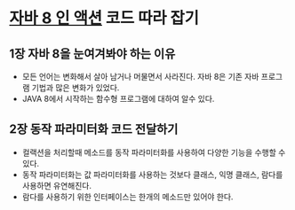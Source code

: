 # [자바 8 인 액션](http://www.yes24.com/Product/Goods/17252419) 코드 따라 잡기

## 1장 자바 8을 눈여겨봐야 하는 이유

- 모든 언어는 변화해서 살아 남거나 머물면서 사라진다. 자바 8은 기존 자바 프로그램 기법과 많은 변화가 있었다.
- JAVA 8에서 시작하는 함수형 프로그램에 대하여 알수 있다.

## 2장 동작 파라미터화 코드 전달하기

- 컬랙션을 처리할때 메소드를 동작 파라미터화를 사용하여 다양한 기능을 수행할 수 있다.
- 동작 파라미터화는 값 파라미터화를 사용하는 것보다 클래스, 익명 클래스, 람다를 사용하면 유연해진다.
- 람다를 사용하기 위한 인터페이스는 한개의 메소드만 있어야 한다.
